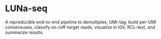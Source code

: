 # LUNa-seq
A reproducible end-to-end pipeline to demultiplex, UMI-tag, build per-UMI consensuses, classify on-/off-target reads, visualize in IGV, RCL-test, and summarize results.
